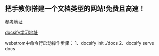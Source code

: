 ## 把手教你搭建一个文档类型的网站!免费且高速！
[参考地址](https://mp.weixin.qq.com/s?__biz=Mzg2OTA0Njk0OA==&mid=2247486555&idx=2&sn=8486026ee9f9ba645ff0363df6036184&chksm=cea24390f9d5ca86ff4177c0aca5e719de17dc89e918212513ee661dd56f17ca8269f4a6e303&token=298703358&lang=zh_CN#rd)


[docsify学习地址](https://docsify.js.org/#/zh-cn/more-pages)

webstrom中命令行启动操作步骤：
1、docsify init ./docs
2、docsify serve docs

